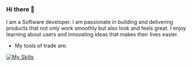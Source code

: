 ### Hi there 👋
I am a Software developer. I am passionate in building and delivering products that not only work smoothly but also look and feels great. I enjoy learning about users and innovating ideas that makes their lives easier. 
+ My tools of trade are:

[![My Skills](https://skillicons.dev/icons?i=aws,gcp,azure,react,nodejs,kotlin,reactnative,figma,vue&perline=3)](https://skillicons.dev)

